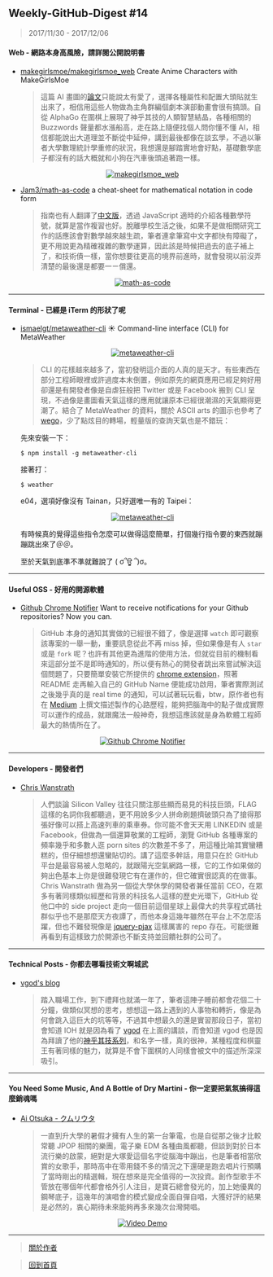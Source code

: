 ## Weekly-GitHub-Digest #14
> 2017/11/30 - 2017/12/06

#### Web - 網路本身高風險，請詳閱公開說明書
- [makegirlsmoe/makegirlsmoe_web](https://github.com/makegirlsmoe/makegirlsmoe_web)  Create Anime Characters with MakeGirlsMoe
  
  > 這篇 AI 畫圖的[論文](https://makegirlsmoe.github.io/assets/pdf/technical_report.pdf)只能說太有愛了，選擇各種屬性和配置大頭貼就生出來了，相信用這些人物做為主角群編個劇本演部動畫會很有搞頭。自從 AlphaGo 在圍棋上展現了神乎其技的人類智慧結晶，各種相關的 Buzzwords 聲量都水漲船高，走在路上隨便找個人問你懂不懂 AI，相信都能說出大道理並不斷從中延伸，講到最後都像在談玄學，不過以筆者大學數理統計學重修的狀況，我想還是腳踏實地會好點，基礎數學底子都沒有的話大概就和小狗在汽車後頭追著跑一樣。
  <p align="center">
    <a target="_blank" href="https://github.com/makegirlsmoe/makegirlsmoe_web"><img alt="makegirlsmoe_web" src="https://i.imgur.com/WQc2lQc.png"></a>
  </p>
  
- [Jam3/math-as-code](https://github.com/Jam3/math-as-code)  a cheat-sheet for mathematical notation in code form
  > 指南也有人翻譯了[中文版](https://github.com/Jam3/math-as-code/blob/master/README-zh.md)，透過 JavaScript 適時的介紹各種數學符號，就算是當作複習也好。脫離學校生活之後，如果不是做相關研究工作的話應該會對數學越來越生疏，筆者連拿筆寫中文字都快有障礙了，更不用說更為精確複雜的數學運算，因此該是時候把過去的底子補上了，和技術債一樣，當你想要往更高的境界前進時，就會發現以前沒弄清楚的最後還是都要一ㄧ償還。
  <p align="center">
    <a target="_blank" href="https://github.com/Jam3/math-as-code"><img alt="math-as-code" src="https://i.imgur.com/AIeYhll.png"></a>
  </p>
---

#### Terminal - 已經是 iTerm 的形狀了呢
- [ismaelgt/metaweather-cli](https://github.com/ismaelgt/metaweather-cli)  ☀️ Command-line interface (CLI) for MetaWeather
  <p align="center">
    <a target="_blank" href="https://github.com/ismaelgt/metaweather-cli"><img alt="metaweather-cli" src="https://i.imgur.com/0WrVr5p.gif"></a>
  </p>
  
  
  > CLI 的花樣越來越多了，當初發明這介面的人真的是天才。有些東西在部分工程師眼裡或許過度本末倒置，例如原先的網頁應用已經足夠好用卻還是有開發者像是自虐狂般把 Twitter 或是 Facebook 搬到 CLI 呈現，不過像是畫圖看天氣這樣的應用就讓原本已經很潮濕的天氣顯得更潮了。結合了 MetaWeather 的資料，關於 ASCII arts 的圖示也參考了 [wego](https://github.com/schachmat/wego)，少了點炫目的轉場，輕量版的查詢天氣也是不錯玩：

  先來安裝一下：
  ```shell
  $ npm install -g metaweather-cli
  ```
  接著打：
  ```shell
  $ weather
  ```
  e04，選項好像沒有 Tainan，只好選唯一有的 Taipei：
  <p align="center">
    <a target="_blank" href="https://github.com/ismaelgt/metaweather-cli"><img alt="metaweather-cli" src="https://i.imgur.com/Bef9o3f.png"></a>
  </p>
  
  有時候真的覺得這些指令怎麼可以做得這麼簡單，打個幾行指令要的東西就蹦蹦跳出來了＠＠。
  
  至於天氣到底準不準就難說了 ( σ՞ਊ ՞)σ。
  
---

#### Useful OSS - 好用的開源軟體

- [Github Chrome Notifier](https://stacygohyunsi.github.io/)  Want to receive notifications for your Github repositories? Now you can. 

  > GitHub 本身的通知其實做的已經很不錯了，像是選擇 `watch` 即可觀察該專案的一舉一動，重要訊息從此不再 miss 掉，但如果像是有人 `star` 或是 `fork` 呢？也許有其他更為進階的使用方法，但就從目前的機制看來這部分並不是即時通知的，所以便有熱心的開發者跳出來嘗試解決這個問題了，只要簡單安裝它所提供的 [chrome extension](https://stacygohyunsi.github.io/usage/)，照著 README 走再輸入自己的 GitHub Name 便能成功啟用，筆者實際測試之後幾乎真的是 real time 的通知，可以試著玩玩看，btw，原作者也有在 [Medium](https://medium.freecodecamp.org/i-wanted-real-time-github-push-notifications-so-i-built-a-chrome-extension-7e6be0611e4) 上撰文描述製作的心路歷程，能夠把腦海中的點子做成實際可以運作的成品，就跟魔法一般神奇，我想這應該就是身為軟體工程師最大的熱情所在了。
  <p align="center">
    <a target="_blank" href="https://stacygohyunsi.github.io/"><img alt="Github Chrome Notifier" src="https://i.imgur.com/1b2yXO7.png"></a>
  </p>
---

#### Developers - 開發者們

- [Chris Wanstrath](https://github.com/defunkt)
  
  > 人們談論 Silicon Valley 往往只關注那些顯而易見的科技巨頭，FLAG 這樣的名詞你我都聽過，更不用說多少人拼命刷題擠破頭只為了搶得那張好像可以搭上高速列車的乘車券。你可能不會天天用 LINKEDIN 或是 Facebook，但做為一個還算敬業的工程師，瀏覽 GitHub 各種專案的頻率幾乎和多數人逛 porn sites 的次數差不多了，用這種比喻其實蠻糟糕的，但仔細想想還蠻貼切的。講了這麼多幹話，用意只在於 GitHub 平台是最容易被人忽略的，就跟陽光空氣網路一樣，它的工作如果做的夠出色基本上你是很難發現它有在運作的，但它確實很認真的在做事。Chris Wanstrath 做為另一個從大學休學的開發者兼任當前 CEO，在眾多有著同樣類似經歷和背景的科技名人這樣的歷史光環下，GitHub 從他口中的 side project 走向一個目前這個星球上最偉大的共享程式碼社群似乎也不是那麼天方夜譚了，而他本身這幾年雖然在平台上不怎麼活躍，但也不難發現像是 [jquery-pjax](https://github.com/defunkt/jquery-pjax) 這樣厲害的 repo 存在。可能很難再看到有這樣致力於開源也不斷支持並回饋社群的公司了。

---

#### Technical Posts - 你都去哪看技術文啊城武

- [vgod's blog](http://blog.vgod.tw/)
  
  > 踏入職場工作，到下禮拜也就滿一年了，筆者這陣子睡前都會花個二十分鐘，做類似冥想的思考，想想這一路上遇到的人事物和轉折，像是為何會跳入這巨大的坑等等，不過其中想最久的還是實習那段日子，當初會知道 IOH 就是因為看了 [vgod](https://ioh.tw/talks/%E9%BA%BB%E7%9C%81%E7%90%86%E5%B7%A5%E5%AD%B8%E9%99%A2-mit-%E5%BC%B5%E7%90%AE%E7%BF%94-vgod-chang-ov-study-phd-us/) 在上面的講談，而會知道 vgod 也是因為拜讀了他的[神乎其技系列](http://blog.vgod.tw/category/divine-code/)，和名字一樣，真的很神，某種程度和棋靈王有著同樣的魅力，就算是不會下圍棋的人同樣會被文中的描述所深深吸引。

---

#### You Need Some Music, And A Bottle of Dry Martini - 你一定要把氣氛搞得這麼銷魂嗎
- [Ai Otsuka - クムリウタ](https://www.youtube.com/watch?v=d0Pb-50oHGg&index=14&list=PLxPPbs7D6-e9EormZGytI5kUtNiOre2Op)
  
  > 一直到升大學的暑假才擁有人生的第一台筆電，也是自從那之後才比較常聽 JPOP 相關的樂團，電子樂 EDM 各種曲風都聽，但談到對於日本流行樂的啟蒙，絕對是大塚愛這個名字從腦海中蹦出，也是筆者相當欣賞的女歌手，那時高中在零用錢不多的情況之下還硬是跑去唱片行預購了當時剛出的精選輯，現在想來是完全值得的一次投資。創作型歌手不管放在哪個年代都會格外引人注目，是寶石總會發光的，加上她優異的鋼琴底子，這幾年的演唱會的模式變成全面自彈自唱，大獲好評的結果是必然的，衷心期待未來能夠再多來幾次台灣開唱。
  <p align="center"> 
    <a href="https://www.youtube.com/watch?v=d0Pb-50oHGg&index=14&list=PLxPPbs7D6-e9EormZGytI5kUtNiOre2Op">
      <img src="https://i.imgur.com/GEHTLvX.png" alt="Video Demo" />
    </a>
  </p>


---
> [關於作者](https://goo.gl/1pnqEk)

> [回到首頁](https://git.io/v5wk4)
